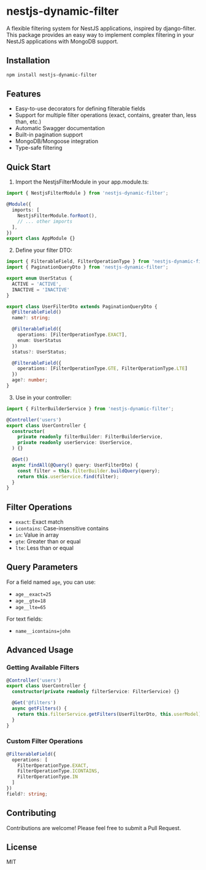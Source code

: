 # nestjs-dynamic-filter

A flexible filtering system for NestJS applications, inspired by django-filter. This package provides an easy way to implement complex filtering in your NestJS applications with MongoDB support.

## Installation

```bash
npm install nestjs-dynamic-filter
```

## Features

- Easy-to-use decorators for defining filterable fields
- Support for multiple filter operations (exact, contains, greater than, less than, etc.)
- Automatic Swagger documentation
- Built-in pagination support
- MongoDB/Mongoose integration
- Type-safe filtering

## Quick Start

1. Import the NestjsFilterModule in your app.module.ts:

```typescript
import { NestjsFilterModule } from 'nestjs-dynamic-filter';

@Module({
  imports: [
    NestjsFilterModule.forRoot(),
    // ... other imports
  ],
})
export class AppModule {}
```

2. Define your filter DTO:

```typescript
import { FilterableField, FilterOperationType } from 'nestjs-dynamic-filter';
import { PaginationQueryDto } from 'nestjs-dynamic-filter';

export enum UserStatus {
  ACTIVE = 'ACTIVE',
  INACTIVE = 'INACTIVE'
}

export class UserFilterDto extends PaginationQueryDto {
  @FilterableField()
  name?: string;

  @FilterableField({
    operations: [FilterOperationType.EXACT],
    enum: UserStatus
  })
  status?: UserStatus;

  @FilterableField({
    operations: [FilterOperationType.GTE, FilterOperationType.LTE]
  })
  age?: number;
}
```

3. Use in your controller:

```typescript
import { FilterBuilderService } from 'nestjs-dynamic-filter';

@Controller('users')
export class UserController {
  constructor(
    private readonly filterBuilder: FilterBuilderService,
    private readonly userService: UserService,
  ) {}

  @Get()
  async findAll(@Query() query: UserFilterDto) {
    const filter = this.filterBuilder.buildQuery(query);
    return this.userService.find(filter);
  }
}
```

## Filter Operations

- `exact`: Exact match
- `icontains`: Case-insensitive contains
- `in`: Value in array
- `gte`: Greater than or equal
- `lte`: Less than or equal

## Query Parameters

For a field named `age`, you can use:
- `age__exact=25`
- `age__gte=18`
- `age__lte=65`

For text fields:
- `name__icontains=john`

## Advanced Usage

### Getting Available Filters

```typescript
@Controller('users')
export class UserController {
  constructor(private readonly filterService: FilterService) {}

  @Get('@filters')
  async getFilters() {
    return this.filterService.getFilters(UserFilterDto, this.userModel);
  }
}
```

### Custom Filter Operations

```typescript
@FilterableField({
  operations: [
    FilterOperationType.EXACT,
    FilterOperationType.ICONTAINS,
    FilterOperationType.IN
  ]
})
field?: string;
```

## Contributing

Contributions are welcome! Please feel free to submit a Pull Request.

## License

MIT